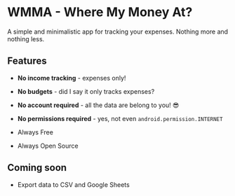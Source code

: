 # WMMA - Where My Money At?

A simple and minimalistic app for tracking your expenses. Nothing more and nothing less.

## Features

+ **No income tracking** - expenses only!
+ **No budgets** - did I say it only tracks expenses?
+ **No account required** - all the data are belong to you! :sunglasses:
+ **No permissions required** - yes, not even `android.permission.INTERNET`

+ Always Free
+ Always Open Source

## Coming soon

+ Export data to CSV and Google Sheets



